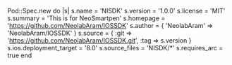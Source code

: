 Pod::Spec.new do |s|
s.name     = 'NISDK'
s.version  = '1.0.0'
s.license = 'MIT'
s.summary  = 'This is for NeoSmartpen'
s.homepage = 'https://github.com/NeolabAram/IOSSDK'
s.author   = { 'NeolabAram' => 'NeolabAram/IOSSDK' }
s.source   = { :git => 'https://github.com/NeolabAram/IOSSDK.git', :tag => s.version }
s.ios.deployment_target = '8.0'
s.source_files = 'NISDK/*'
s.requires_arc = true
end
